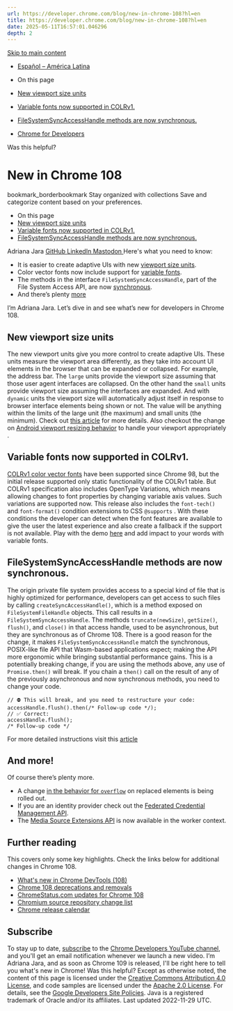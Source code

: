 ```yaml
---
url: https://developer.chrome.com/blog/new-in-chrome-108?hl=en
title: https://developer.chrome.com/blog/new-in-chrome-108?hl=en
date: 2025-05-11T16:57:01.046296
depth: 2
---
```


[ Skip to main content ](https://developer.chrome.com/blog/new-in-chrome-108?hl=en#main-content)
  * [Español – América Latina](https://developer.chrome.com/blog/new-in-chrome-108?hl=es-419)




  * On this page
  * [New viewport size units](https://developer.chrome.com/blog/new-in-chrome-108?hl=en#viewport-units)
  * [Variable fonts now supported in COLRv1.](https://developer.chrome.com/blog/new-in-chrome-108?hl=en#colrv1-support)
  * [FileSystemSyncAccessHandle methods are now synchronous.](https://developer.chrome.com/blog/new-in-chrome-108?hl=en#sync-filehandle)


  * [ Chrome for Developers ](https://developer.chrome.com/)


Was this helpful?
#  New in Chrome 108 
bookmark_borderbookmark Stay organized with collections  Save and categorize content based on your preferences.
  * On this page
  * [New viewport size units](https://developer.chrome.com/blog/new-in-chrome-108?hl=en#viewport-units)
  * [Variable fonts now supported in COLRv1.](https://developer.chrome.com/blog/new-in-chrome-108?hl=en#colrv1-support)
  * [FileSystemSyncAccessHandle methods are now synchronous.](https://developer.chrome.com/blog/new-in-chrome-108?hl=en#sync-filehandle)


Adriana Jara 
[ GitHub ](https://github.com/tropicadri) [ LinkedIn ](https://www.linkedin.com/in/adrianajara) [ Mastodon ](https://hachyderm.io/@tropicadri)
Here's what you need to know:
  * It is easier to create adaptive UIs with new [viewport size units](https://developer.chrome.com/blog/new-in-chrome-108?hl=en#viewport-units).
  * Color vector fonts now include support for [variable fonts](https://developer.chrome.com/blog/new-in-chrome-108?hl=en#colrv1-support).
  * The methods in the interface `FileSystemSyncAccessHandle`, part of the File System Access API, are now [synchronous](https://developer.chrome.com/blog/new-in-chrome-108?hl=en#sync-filehandle).
  * And there’s plenty [more](https://developer.chrome.com/blog/new-in-chrome-108?hl=en#more)


I’m Adriana Jara. Let’s dive in and see what’s new for developers in Chrome 108.
## New viewport size units
The new viewport units give you more control to create adaptive UIs.
These units measure the viewport area differently, as they take into account UI elements in the browser that can be expanded or collapsed. For example, the address bar.
The `large` units provide the viewport size assuming that those user agent interfaces are collapsed.
On the other hand the `small` units provide viewport size assuming the interfaces are expanded.
And with `dynamic` units the viewport size will automatically adjust itself in response to browser interface elements being shown or not.
The value will be anything within the limits of the large unit (the maximum) and small units (the minimum).
Check out [this article](https://web.dev/blog/viewport-units) for more details. Also checkout the change on [Android viewport resizing behavior](https://developer.chrome.com/blog/viewport-resize-behavior) to handle your viewport appropriately .
## Variable fonts now supported in COLRv1.
[COLRv1 color vector fonts](https://developer.chrome.com/blog/colrv1-fonts) have been supported since Chrome 98, but the initial release supported only static functionality of the COLRv1 table.
But COLRv1 specification also includes OpenType Variations, which means allowing changes to font properties by changing variable axis values. Such variations are supported now.
This release also includes the `font-tech()` and `font-format()` condition extensions to CSS `@supports` .
With these conditions the developer can detect when the font features are available to give the user the latest experience and also create a fallback if the support is not available.
Play with the demo [here](https://roettsch.es/var_colrv1.html) and add impact to your words with variable fonts.
## FileSystemSyncAccessHandle methods are now synchronous.
The origin private file system provides access to a special kind of file that is highly optimized for performance, developers can get access to such files by calling `createSyncAccessHandle()`, which is a method exposed on `FileSystemFileHandle` objects.
This call results in a `FileSystemSyncAccessHandle`.
The methods `truncate(newSize)`, `getSize()`, `flush()`, and `close()` in that access handle, used to be asynchronous, but they are synchronous as of Chrome 108.
There is a good reason for the change, it makes `FileSystemSyncAccessHandle` match the synchronous, POSIX-like file API that Wasm-based applications expect; making the API more ergonomic while bringing substantial performance gains.
This is a potentially breaking change, if you are using the methods above, any use of `Promise.then()` will break. If you chain a `then()` call on the result of any of the previously asynchronous and now synchronous methods, you need to change your code.
```
// ⛔️ This will break, and you need to restructure your code:
accessHandle.flush().then(/* Follow-up code */);
// ✅ Correct:
accessHandle.flush();
/* Follow-up code */

```

For more detailed instructions visit this [article](https://developer.chrome.com/blog/sync-methods-for-accesshandles)
## And more!
Of course there’s plenty more.
  * A change [in the behavior for `overflow`](https://developer.chrome.com/blog/overflow-replaced-elements) on replaced elements is being rolled out.
  * If you are an identity provider check out the [Federated Credential Management API](https://developer.chrome.com/docs/privacy-sandbox/fedcm).
  * The [Media Source Extensions API](https://web.dev/articles/media-mse-basics) is now available in the worker context.


## Further reading
This covers only some key highlights. Check the links below for additional changes in Chrome 108.
  * [What's new in Chrome DevTools (108)](https://developer.chrome.com/blog/new-in-devtools-108)
  * [Chrome 108 deprecations and removals](https://developer.chrome.com/blog/deps-rems-108)
  * [ChromeStatus.com updates for Chrome 108](https://www.chromestatus.com/features#milestone%3D108)
  * [Chromium source repository change list](https://chromium.googlesource.com/chromium/src/+log/107.0.5304.124..108.0.5359.70)
  * [Chrome release calendar](https://chromiumdash.appspot.com/schedule)


## Subscribe
To stay up to date, [subscribe](https://goo.gl/6FP1a5) to the [Chrome Developers YouTube channel](https://www.youtube.com/user/ChromeDevelopers/), and you'll get an email notification whenever we launch a new video.
I’m Adriana Jara, and as soon as Chrome 109 is released, I'll be right here to tell you what's new in Chrome!
Was this helpful?
Except as otherwise noted, the content of this page is licensed under the [Creative Commons Attribution 4.0 License](https://creativecommons.org/licenses/by/4.0/), and code samples are licensed under the [Apache 2.0 License](https://www.apache.org/licenses/LICENSE-2.0). For details, see the [Google Developers Site Policies](https://developers.google.com/site-policies). Java is a registered trademark of Oracle and/or its affiliates.
Last updated 2022-11-29 UTC.

